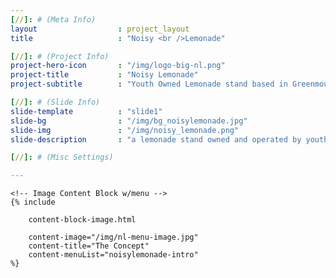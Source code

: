 ```yaml
---
[//]: # (Meta Info)
layout 					: project_layout
title 					: "Noisy <br />Lemonade"

[//]: # (Project Info)
project-hero-icon 		: "/img/logo-big-nl.png"
project-title 			: "Noisy Lemonade"
project-subtitle 		: "Youth Owned Lemonade stand based in Greenmount West"

[//]: # (Slide Info)
slide-template 			: "slide1"
slide-bg				: "/img/bg_noisylemonade.jpg"
slide-img 				: "/img/noisy_lemonade.png"
slide-description 		: "a lemonade stand owned and operated by youth in greenmount west"

[//]: # (Misc Settings)

---
```

<div class="template_wrapper">

	<!-- Image Content Block w/menu -->
	{% include

		content-block-image.html 
		
		content-image="/img/nl-menu-image.jpg" 
		content-title="The Concept" 
		content-menuList="noisylemonade-intro" 
	%}


</div>